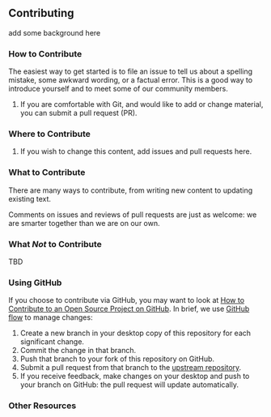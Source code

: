 ## Contributing

add some background here

### How to Contribute

The easiest way to get started is to file an issue to tell us about a spelling
mistake, some awkward wording, or a factual error. This is a good way to
introduce yourself and to meet some of our community members.

1. If you are comfortable with Git, and would like to add or change material,
   you can submit a pull request (PR). 

### Where to Contribute

1. If you wish to change this content, add issues and pull requests here.


### What to Contribute

There are many ways to contribute, from writing new content to updating 
existing text.

Comments on issues and reviews of pull requests are just as welcome: we are
smarter together than we are on our own. 

### What *Not* to Contribute

TBD

### Using GitHub

If you choose to contribute via GitHub, you may want to look at [How to
Contribute to an Open Source Project on GitHub][how-contribute]. In brief, we
use [GitHub flow][github-flow] to manage changes:

1. Create a new branch in your desktop copy of this repository for each
   significant change.
2. Commit the change in that branch.
3. Push that branch to your fork of this repository on GitHub.
4. Submit a pull request from that branch to the [upstream repository][repo].
5. If you receive feedback, make changes on your desktop and push to your
   branch on GitHub: the pull request will update automatically.

### Other Resources

[repo]: https://github.com/openscapes/data-preservation
[repo-issues]: https://github.com/openscapes/data-preservation/issues
[github]: https://github.com
[github-flow]: https://guides.github.com/introduction/flow/
[github-join]: https://github.com/join
[how-contribute]: https://egghead.io/courses/how-to-contribute-to-an-open-source-project-on-github
